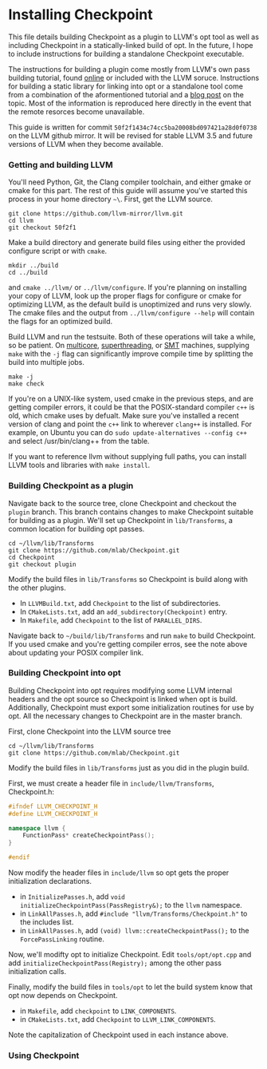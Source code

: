 # Installing Checkpoint #

This file details building Checkpoint as a plugin to LLVM's opt tool as well as
including Checkpoint in a statically-linked build of opt. In the future, I hope
to include instructions for building a standalone Checkpoint executable.

The instructions for building a plugin come mostly from LLVM's own pass building
tutorial, found [online](http://llvm.org/docs/WritingAnLLVMPass.html) or
included with the LLVM soruce. Instructions for building a static library for
linking into opt or a standalone tool come from a combination of the
aformentioned tutorial and a [blog post](http://tinyurl.com/7akkcbc) on the
topic. Most of the information is reproduced here directly in the event that the
remote resorces become unavailable.

This guide is written for commit `50f2f1434c74cc5ba20008bd097421a28d0f0738` on
the LLVM github mirror. It will be revised for stable LLVM 3.5 and future
versions of LLVM when they become available.

### Getting and building LLVM ###

You'll need Python, Git, the Clang compiler toolchain, and either gmake or cmake
for this part. The rest of this guide will assume you've started this process in
your home directory `~\`. First, get the LLVM source.
```
git clone https://github.com/llvm-mirror/llvm.git
cd llvm
git checkout 50f2f1
```
Make a build directory and generate build files using either the provided
configure script or with `cmake`.
```
mkdir ../build
cd ../build
```
and `cmake ../llvm/` or `../llvm/configure`. If you're planning on installing
your copy of LLVM, look up the proper flags for configure or cmake for
optimizing LLVM, as the default build is unoptimized and runs very slowly.
The cmake files and the output from `../llvm/configure --help` will contain the
flags for an optimized build.

Build LLVM and run the testsuite. Both of these operations will take a while, so
be patient. On [multicore](https://en.wikipedia.org/wiki/Multicore_processor),
[superthreading](https://en.wikipedia.org/wiki/Super-threading), or
[SMT](http://en.wikipedia.org/wiki/Simultaneous_multithreading) machines,
supplying `make` with the `-j` flag can significantly improve compile time by
splitting the build into multiple jobs.
```
make -j
make check
```

If you're on a UNIX-like system, used cmake in the previous steps, and are
getting compiler errors, it could be that the POSIX-standard compiler `c++` is
old, which cmake uses by defualt. Make sure you've installed a recent version of
clang and point the `c++` link to wherever `clang++` is installed. For example,
on Ubuntu you can do `sudo update-alternatives --config c++` and select
/usr/bin/clang++ from the table.

If you want to reference llvm without supplying full paths, you can install
LLVM tools and libraries with `make install`.

### Building Checkpoint as a plugin ###

Navigate back to the source tree, clone Checkpoint and checkout the `plugin`
branch. This branch contains changes to make Checkpoint suitable for building as
a plugin. We'll set up Checkpoint in `lib/Transforms`, a common location for
building opt passes.
```
cd ~/llvm/lib/Transforms
git clone https://github.com/mlab/Checkpoint.git
cd Checkpoint
git checkout plugin
```
Modify the build files in `lib/Transforms` so Checkpoint is build along with
the other plugins.

* In `LLVMBuild.txt`, add `Checkpoint` to the list of subdirectories.
* In `CMakeLists.txt`, add an `add_subdirectory(Checkpoint)` entry.
* In `Makefile`, add `Checkpoint` to the list of `PARALLEL_DIRS`.

Navigate back to `~/build/lib/Transforms` and run `make` to build Checkpoint. If
you used cmake and you're getting compiler erros, see the note above about
updating your POSIX compiler link.

### Building Checkpoint into opt ###

Building Checkpoint into opt requires modifying some LLVM internal headers and
the opt source so Checkpoint is linked when opt is build. Additionally,
Checkpoint must export some initialization routines for use by opt. All the
necessary changes to Checkpoint are in the master branch.

First, clone Checkpoint into the LLVM source tree
```
cd ~/llvm/lib/Transforms
git clone https://github.com/mlab/Checkpoint.git
```
Modify the build files in `lib/Transforms` just as you did in the plugin build.

First, we must create a header file in `include/llvm/Transforms`, Checkpoint.h:
```C++
#ifndef LLVM_CHECKPOINT_H
#define LLVM_CHECKPOINT_H

namespace llvm {
    FunctionPass* createCheckpointPass();
}

#endif
```

Now modify the header files in `include/llvm` so opt gets the proper
initialization declarations.

* in `InitializePasses.h`, add `void initializeCheckpointPass(PassRegistry&);`
to the `llvm` namespace.
* in `LinkAllPasses.h`, add `#include "llvm/Transforms/Checkpoint.h"` to the
includes list.
* in `LinkAllPasses.h`, add `(void) llvm::createCheckpointPass();` to the
`ForcePassLinking` routine.

Now, we'll modifty opt to initialize Checkpoint. Edit `tools/opt/opt.cpp` and
add `initializeCheckpointPass(Registry);` among the other pass initialization
calls.

Finally, modify the build files in `tools/opt` to let the build system know that
opt now depends on Checkpoint.

* in `Makefile`, add `checkpoint` to `LINK_COMPONENTS`.
* in `CMakeLists.txt`, add `Checkpoint` to `LLVM_LINK_COMPONENTS`.

Note the capitalization of Checkpoint used in each instance above.

### Using Checkpoint ###
